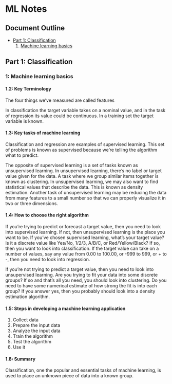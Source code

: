 # ML Notes

## Document Outline
  - [Part 1: Classification](#part-1-classification)
    1. [Machine learning basics](#1-machine-learning-basics)

## Part 1: Classification

### 1: Machine learning basics

#### 1.2: Key Terminology
The four things we’ve measured are called features

In classification the target variable takes on a nominal
value, and in the task of regression its value could be continuous. In a training set the
target variable is known.

#### 1.3: Key tasks of machine learning
Classification and regression are examples of supervised learning. This set of problems is known as supervised because we’re telling the algorithm what to predict.

The opposite of supervised learning is a set of tasks known as unsupervised learning. In unsupervised learning, there’s no label or target value given for the data. A task where we group similar items together is known as clustering. In unsupervised learning, we may also want to find statistical values that describe the data. This is known as density estimation. Another task of unsupervised learning may be reducing the data from many features to a small number so that we can properly visualize it in two or three dimensions. 

#### 1.4: How to choose the right algorithm
If you’re trying to predict or forecast a target value, then you need to look into supervised learning. If not, then unsupervised learning is the place you want to be. If you’ve chosen supervised learning, what’s your target value? Is it a discrete value like Yes/No, 1/2/3, A/B/C, or Red/Yellow/Black? If so, then you want to look into classification. If the target value can take on a number of values, say any value from 0.00 to 100.00, or -999 to 999, or + to -, then you need to look into regression.

If you’re not trying to predict a target value, then you need to look into unsupervised learning. Are you trying to fit your data into some discrete groups? If so and that’s all you need, you should look into clustering. Do you need to have some numerical estimate of how strong the fit is into each group? If you answer yes, then you probably should look into a density estimation algorithm.

#### 1.5: Steps in developing a machine learning application
1. Collect data
2. Prepare the input data
3. Analyze the input data
4. Train the algorithm
5. Test the algorithm
6. Use it

#### 1.8: Summary
Classification, one the popular and essential tasks of machine learning, is used to place an unknown piece of data into a known group.

